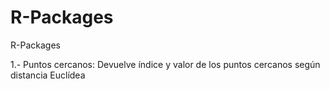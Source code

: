 # R-Packages
R-Packages

1.- Puntos cercanos: Devuelve índice y valor de los puntos cercanos según distancia Euclídea 
